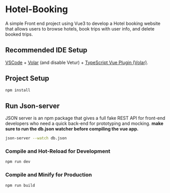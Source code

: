 # Hotel-Booking

 A simple Front end project using Vue3 to develop a Hotel booking website that allows users to browse hotels, book trips with user info, and delete booked trips.

## Recommended IDE Setup

[VSCode](https://code.visualstudio.com/) + [Volar](https://marketplace.visualstudio.com/items?itemName=Vue.volar) (and disable Vetur) + [TypeScript Vue Plugin (Volar)](https://marketplace.visualstudio.com/items?itemName=Vue.vscode-typescript-vue-plugin).


## Project Setup

```sh
npm install
```
## Run Json-server 
 JSON server is an npm package that gives a full fake REST API for front-end developers who need a quick back-end for prototyping and mocking.
**make sure to run the db.json watcher before compiling the vue app.**


```sh
json-server --watch db.json
```

### Compile and Hot-Reload for Development

```sh
npm run dev
```

### Compile and Minify for Production

```sh
npm run build
```
